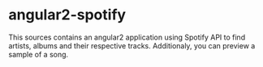 # angular2-spotify
This sources contains an angular2 application using Spotify API to find artists, albums and their respective tracks.
Additionaly, you can preview a sample of a song.